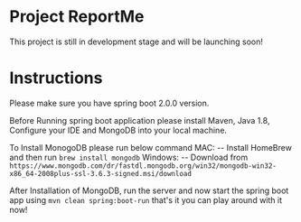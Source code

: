 # Project ReportMe

This project is still in development stage and will be launching soon!

# Instructions

Please make sure you have spring boot 2.0.0 version.

Before Running spring boot application please install Maven, Java 1.8, Configure your <AnySpecific>IDE and MongoDB into your local machine.

To Install MonogoDB please run below command
 MAC:
 -- Install HomeBrew and then run `brew install mongodb`
 Windows:
 -- Download from `https://www.mongodb.com/dr/fastdl.mongodb.org/win32/mongodb-win32-x86_64-2008plus-ssl-3.6.3-signed.msi/download`
 
 After Installation of MongoDB, run the server and now start the spring boot app using `mvn clean spring:boot-run` that's it you can play around with it now!
